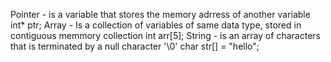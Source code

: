 Pointer - is a variable that stores the memory adrress of another variable
	int* ptr;
Array - Is a collection of variables of same data type, stored in contiguous memmory collection
	int arr[5];
String - is an array of characters that is terminated by a null character '\0'
	char str[] = "hello";

